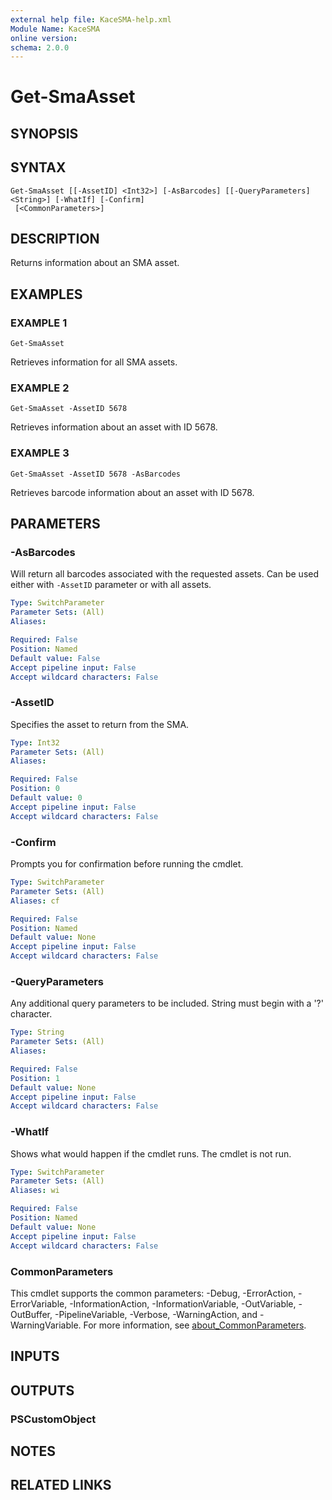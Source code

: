 ```yaml
---
external help file: KaceSMA-help.xml
Module Name: KaceSMA
online version:
schema: 2.0.0
---
```


# Get-SmaAsset

## SYNOPSIS

## SYNTAX

```
Get-SmaAsset [[-AssetID] <Int32>] [-AsBarcodes] [[-QueryParameters] <String>] [-WhatIf] [-Confirm]
 [<CommonParameters>]
```

## DESCRIPTION
Returns information about an SMA asset.

## EXAMPLES

### EXAMPLE 1
```
Get-SmaAsset
```

Retrieves information for all SMA assets.

### EXAMPLE 2
```
Get-SmaAsset -AssetID 5678
```

Retrieves information about an asset with ID 5678.

### EXAMPLE 3
```
Get-SmaAsset -AssetID 5678 -AsBarcodes
```

Retrieves barcode information about an asset with ID 5678.

## PARAMETERS

### -AsBarcodes
Will return all barcodes associated with the requested assets. Can be used either with `-AssetID` parameter or with all assets.

```yaml
Type: SwitchParameter
Parameter Sets: (All)
Aliases:

Required: False
Position: Named
Default value: False
Accept pipeline input: False
Accept wildcard characters: False
```

### -AssetID
Specifies the asset to return from the SMA.

```yaml
Type: Int32
Parameter Sets: (All)
Aliases:

Required: False
Position: 0
Default value: 0
Accept pipeline input: False
Accept wildcard characters: False
```

### -Confirm
Prompts you for confirmation before running the cmdlet.

```yaml
Type: SwitchParameter
Parameter Sets: (All)
Aliases: cf

Required: False
Position: Named
Default value: None
Accept pipeline input: False
Accept wildcard characters: False
```

### -QueryParameters
Any additional query parameters to be included.
String must begin with a '?' character.

```yaml
Type: String
Parameter Sets: (All)
Aliases:

Required: False
Position: 1
Default value: None
Accept pipeline input: False
Accept wildcard characters: False
```

### -WhatIf
Shows what would happen if the cmdlet runs.
The cmdlet is not run.

```yaml
Type: SwitchParameter
Parameter Sets: (All)
Aliases: wi

Required: False
Position: Named
Default value: None
Accept pipeline input: False
Accept wildcard characters: False
```

### CommonParameters
This cmdlet supports the common parameters: -Debug, -ErrorAction, -ErrorVariable, -InformationAction, -InformationVariable, -OutVariable, -OutBuffer, -PipelineVariable, -Verbose, -WarningAction, and -WarningVariable. For more information, see [about_CommonParameters](http://go.microsoft.com/fwlink/?LinkID=113216).

## INPUTS

## OUTPUTS

### PSCustomObject
## NOTES

## RELATED LINKS
